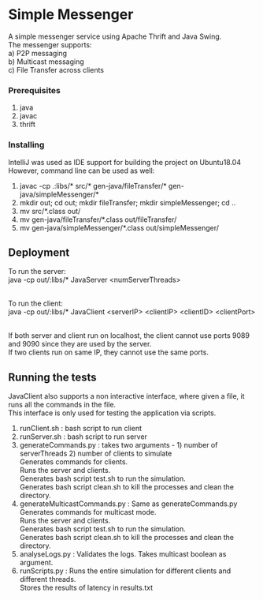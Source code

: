 # Simple Messenger
A simple messenger service using Apache Thrift and Java Swing.<br/>
The messenger supports:<br/>
a) P2P messaging<br/>
b) Multicast messaging<br/>
c) File Transfer across clients<br/>

### Prerequisites

1. java
2. javac
3. thrift

### Installing

IntelliJ was used as IDE support for building the project on Ubuntu18.04<br/>
However, command line can be used as well:<br/>
1. javac -cp .:libs/\* src/\* gen-java/fileTransfer/\* gen-java/simpleMessenger/\*
2. mkdir out; cd out; mkdir fileTransfer; mkdir simpleMessenger; cd ..
3. mv src/\*.class out/
4. mv gen-java/fileTransfer/\*.class out/fileTransfer/
5. mv gen-java/simpleMessenger/\*.class out/simpleMessenger/

## Deployment

To run the server:<br/>
java -cp out/:libs/\* JavaServer \<numServerThreads\><br/><br/>

To run the client:<br/>
java -cp out/:libs/\* JavaClient \<serverIP\> \<clientIP\> \<clientID\> \<clientPort\><br/><br/>

If both server and client run on localhost, the client cannot use ports 9089 and 9090 since they are used by the server.<br/>
If two clients run on same IP, they cannot use the same ports.

## Running the tests

JavaClient also supports a non interactive interface, where given a file, it runs all the commands in the file.<br/>
This interface is only used for testing the application via scripts.<br/>

1. runClient.sh : bash script to run client
2. runServer.sh : bash script to run server
3. generateCommands.py : takes two arguments - 1) number of serverThreads 2) number of clients to simulate<br/>
   Generates commands for clients.<br/>
   Runs the server and clients.<br/>
   Generates bash script test.sh to run the simulation.<br/>
   Generates bash script clean.sh to kill the processes and clean the directory.
4. generateMulticastCommands.py : Same as generateCommands.py<br/>
   Generates commands for multicast mode.<br/>
   Runs the server and clients.<br/>
   Generates bash script test.sh to run the simulation.<br/>
   Generates bash script clean.sh to kill the processes and clean the directory.
5. analyseLogs.py : Validates the logs. Takes multicast boolean as argument.
6. runScripts.py : Runs the entire simulation for different clients and different threads. <br/>
   Stores the results of latency in results.txt <br/>
